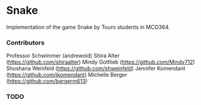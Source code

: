 # Snake
Implementation of the game Snake by Touro students in MCO364.

### Contributors
Professor Schwimmer (andrewoid)
Shira Alter (https://github.com/shiraalter)
Mindy Gottlieb (https://github.com/Mindy712)
Shoshana Weinfeld (https://github.com/shweinfeld) 
Jennifer Komendant (https://github.com/jkomendant)
Michelle Berger (https://github.com/bergerm613)

### TODO
